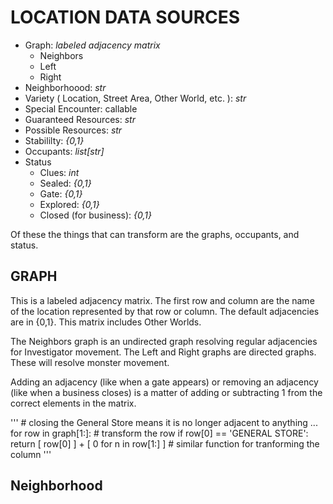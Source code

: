 
# LOCATION DATA SOURCES

- Graph:  *labeled adjacency matrix*
    - Neighbors
    - Left
    - Right
- Neighborhoood: *str*
- Variety ( Location, Street Area, Other World, etc. ): *str*
- Special Encounter: callable 
- Guaranteed Resources: *str*
- Possible Resources: *str*
- Stabililty: *{0,1}*
- Occupants: *list[str]*
- Status
    - Clues: *int*
    - Sealed: *{0,1}*
    - Gate: *{0,1}*
    - Explored: *{0,1}*
    - Closed (for business): *{0,1}*

Of these the things that can transform are the graphs, occupants, and status.

## GRAPH

This is a labeled adjacency matrix. The first row and column are the name of the location represented 
    by that row or column. The default adjacencies are in {0,1}. This matrix includes Other Worlds.

The Neighbors graph is an undirected graph resolving regular adjacencies for Investigator movement. 
    The Left and Right graphs are directed graphs. These will resolve monster movement.

Adding an adjacency (like when a gate appears) or removing an adjacency (like when a business closes)
    is a matter of adding or subtracting 1 from the correct elements in the matrix. 

'''
    # closing the General Store means it is no longer adjacent to anything
    ...
    for row in graph[1:]:
        # transform the row
        if row[0] == 'GENERAL STORE':
            return [ row[0] ] + [ 0 for n in row[1:] ]
    # similar function for tranforming the column
'''

## Neighborhood
